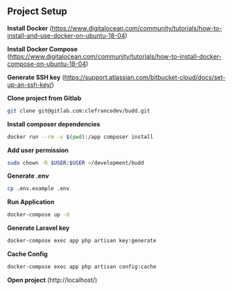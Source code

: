 ## Project Setup

**Install Docker**
(https://www.digitalocean.com/community/tutorials/how-to-install-and-use-docker-on-ubuntu-18-04)

**Install Docker Compose**
(https://www.digitalocean.com/community/tutorials/how-to-install-docker-compose-on-ubuntu-18-04)

**Generate SSH key**
(https://support.atlassian.com/bitbucket-cloud/docs/set-up-an-ssh-key/)

**Clone project from Gitlab**
```bash
git clone git@gitlab.com:clefrancodev/budd.git 
```
**Install composer dependencies**
```bash
docker run --rm -v $(pwd):/app composer install
```
**Add user permission**
```bash
sudo chown -R $USER:$USER ~/development/budd
```
**Generate .env**
```bash
cp .env.example .env
```
**Run Application**
```bash
docker-compose up -d
```
**Generate Laravel key**
```bash
docker-compose exec app php artisan key:generate
```
**Cache Config**
```bash
docker-compose exec app php artisan config:cache
```
**Open project**
(http://localhost/)